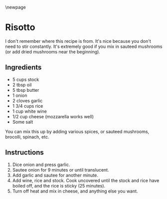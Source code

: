 \newpage

# Risotto

I don't remember where this recipe is from. It's nice because you don't need
to stir constantly. It's extremely good if you mix in sauteed mushrooms (or
add dried mushrooms near the beginning).

## Ingredients

  * 5 cups stock
  * 2 tbsp oil
  * 5 tbsp butter
  * 1 onion
  * 2 cloves garlic
  * 1 3/4 cups rice
  * 1 cup white wine
  * 1/2 cup cheese (mozzarella works well)
  * Some salt

You can mix this up by adding various spices, or sauteed mushrooms, brocolli,
spinach, etc.

## Instructions

 1. Dice onion and press garlic.
 2. Sautee onion for 9 minutes or until translucent.
 3. Add garlic and sautee for another minute.
 4. Add wine, rice and stock. Cook uncovered until the stock and rice have
    boiled off, and the rice is sticky (25 minutes).
 5. Turn off heat and mix in cheese, and anything else you want.
